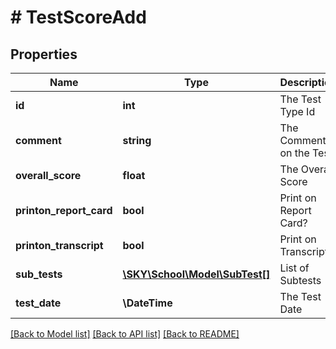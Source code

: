 # # TestScoreAdd

## Properties

Name | Type | Description | Notes
------------ | ------------- | ------------- | -------------
**id** | **int** | The Test Type Id | [optional]
**comment** | **string** | The Comments on the Test | [optional]
**overall_score** | **float** | The Overall Score | [optional]
**printon_report_card** | **bool** | Print on Report Card? | [optional]
**printon_transcript** | **bool** | Print on Transcript? | [optional]
**sub_tests** | [**\SKY\School\Model\SubTest[]**](SubTest.md) | List of Subtests | [optional]
**test_date** | **\DateTime** | The Test Date | [optional]

[[Back to Model list]](../../README.md#models) [[Back to API list]](../../README.md#endpoints) [[Back to README]](../../README.md)
